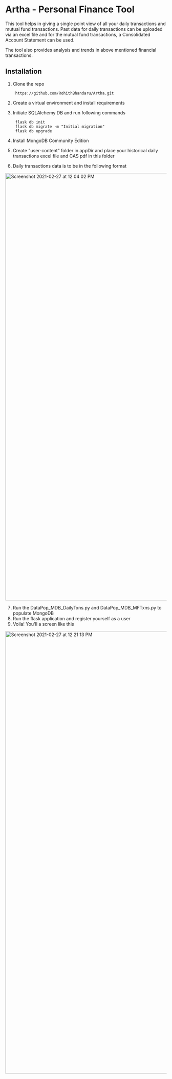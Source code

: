 # Artha - Personal Finance Tool

This tool helps in giving a single point view of all your daily transactions and mutual fund transactions. Past data for daily transactions can be uploaded via an excel file and for the mutual fund transactions, a Consolidated Account Statement can be used.

The tool also provides analysis and trends in above mentioned financial transactions.

## Installation

1. Clone the repo

        https://github.com/RohithBhandaru/Artha.git

2. Create a virtual environment and install requirements

3. Initiate SQLAlchemy DB and run following commands

        flask db init
        flask db migrate -m "Initial migration"
        flask db upgrade

4. Install MongoDB Community Edition
5. Create "user-content" folder in appDir and place your historical daily transactions excel file and CAS pdf in this folder
6. Daily transactions data is to be in the following format
<img width="1334" alt="Screenshot 2021-02-27 at 12 04 02 PM" src="https://user-images.githubusercontent.com/20087190/109378147-29974700-78f6-11eb-80de-470323ae8d46.png">

7. Run the DataPop_MDB_DailyTxns.py and DataPop_MDB_MFTxns.py to populate MongoDB
8. Run the flask application and register yourself as a user
9. Voila! You'll a screen like this 
<img width="1381" alt="Screenshot 2021-02-27 at 12 21 13 PM" src="https://user-images.githubusercontent.com/20087190/109378165-53506e00-78f6-11eb-92a8-49098b96d722.png">
